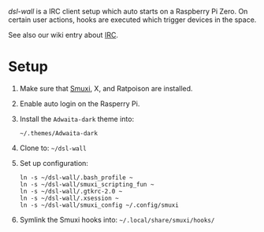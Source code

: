 *dsl-wall* is a IRC client setup which auto starts on a Raspberry Pi
Zero. On certain user actions, hooks are executed which trigger
devices in the space.

See also our wiki entry about [IRC][1].


Setup
=====
 
 1. Make sure that [Smuxi][2], X, and Ratpoison are installed.

 2. Enable auto login on the Rasperry Pi.

 3. Install the `Adwaita-dark` theme into:
 
        ~/.themes/Adwaita-dark
 
 4. Clone to: `~/dsl-wall`
 
 5. Set up configuration:
 
        ln -s ~/dsl-wall/.bash_profile ~
        ln -s ~/dsl-wall/smuxi_scripting_fun ~
        ln -s ~/dsl-wall/.gtkrc-2.0 ~
        ln -s ~/dsl-wall/.xsession ~
        ln -s ~/dsl-wall/smuxi_config ~/.config/smuxi

 6. Symlink the Smuxi hooks into: `~/.local/share/smuxi/hooks/`

[1]: https://wiki.dimsumlabs.com/IRC
[2]: https://smuxi.im/
